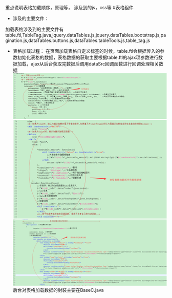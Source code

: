 重点说明表格加载顺序，原理等，
涉及到的js，css等
#表格组件
* 涉及的主要文件：
 
 加载表格涉及到的主要文件有table.ftl,TableTag.java,jquery.dataTables.js,jquery.dataTables.bootstrap.js,pagination.js,dataTables.buttons.js,dataTables.tableTools.js,table_tag.js
* 表格加载过程：
在页面加载表格自定义标签的时候，table.ftl会根据传入的参数初始化表格的数据，表格数据的获取主要根据table.ftl的ajax项参数进行数据加载，ajax从后台获取完数据后调用dataSrc回调函数进行回调处理相关数据 
![](/assets/frontDoc_table1.png)
![](/assets/frontDoc_table2.png)
![](/assets/frontDoc_table3.png)
后台对表格加载数据的封装主要在BaseC.java